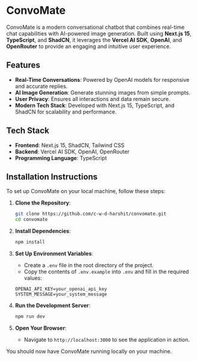 # ConvoMate

ConvoMate is a modern conversational chatbot that combines real-time chat capabilities with AI-powered image generation. Built using **Next.js 15**, **TypeScript**, and **ShadCN**, it leverages the **Vercel AI SDK**, **OpenAI**, and **OpenRouter** to provide an engaging and intuitive user experience.

## Features

- **Real-Time Conversations**: Powered by OpenAI models for responsive and accurate replies.
- **AI Image Generation**: Generate stunning images from simple prompts.
- **User Privacy**: Ensures all interactions and data remain secure.
- **Modern Tech Stack**: Developed with Next.js 15, TypeScript, and ShadCN for scalability and performance.

## Tech Stack

- **Frontend**: Next.js 15, ShadCN, Tailwind CSS
- **Backend**: Vercel AI SDK, OpenAI, OpenRouter
- **Programming Language**: TypeScript

## Installation Instructions

To set up ConvoMate on your local machine, follow these steps:

1. **Clone the Repository**:

   ```bash
   git clone https://github.com/c-w-d-harshit/convomate.git
   cd convomate
   ```

2. **Install Dependencies**:

   ```bash
   npm install
   ```

3. **Set Up Environment Variables**:

   - Create a `.env` file in the root directory of the project.
   - Copy the contents of `.env.example` into `.env` and fill in the required values:

   ```plaintext
   OPENAI_API_KEY=your_openai_api_key
   SYSTEM_MESSAGE=your_system_message
   ```

4. **Run the Development Server**:

   ```bash
   npm run dev
   ```

5. **Open Your Browser**:
   - Navigate to `http://localhost:3000` to see the application in action.

You should now have ConvoMate running locally on your machine.
